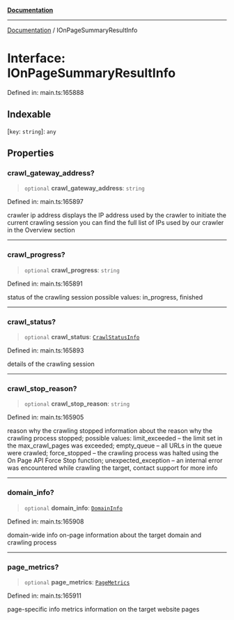 [**Documentation**](../README.md)

***

[Documentation](../README.md) / IOnPageSummaryResultInfo

# Interface: IOnPageSummaryResultInfo

Defined in: main.ts:165888

## Indexable

\[`key`: `string`\]: `any`

## Properties

### crawl\_gateway\_address?

> `optional` **crawl\_gateway\_address**: `string`

Defined in: main.ts:165897

crawler ip address
displays the IP address used by the crawler to initiate the current crawling session
you can find the full list of IPs used by our crawler in the Overview section

***

### crawl\_progress?

> `optional` **crawl\_progress**: `string`

Defined in: main.ts:165891

status of the crawling session
possible values: in_progress, finished

***

### crawl\_status?

> `optional` **crawl\_status**: [`CrawlStatusInfo`](../classes/CrawlStatusInfo.md)

Defined in: main.ts:165893

details of the crawling session

***

### crawl\_stop\_reason?

> `optional` **crawl\_stop\_reason**: `string`

Defined in: main.ts:165905

reason why the crawling stopped
information about the reason why the crawling process stopped;
possible values:
limit_exceeded – the limit set in the max_crawl_pages was exceeded;
empty_queue – all URLs in the queue were crawled;
force_stopped – the crawling process was halted using the On Page API Force Stop function;
unexpected_exception – an internal error was encountered while crawling the target, contact support for more info

***

### domain\_info?

> `optional` **domain\_info**: [`DomainInfo`](../classes/DomainInfo.md)

Defined in: main.ts:165908

domain-wide info
on-page information about the target domain and crawling process

***

### page\_metrics?

> `optional` **page\_metrics**: [`PageMetrics`](../classes/PageMetrics.md)

Defined in: main.ts:165911

page-specific info
metrics information on the target website pages
